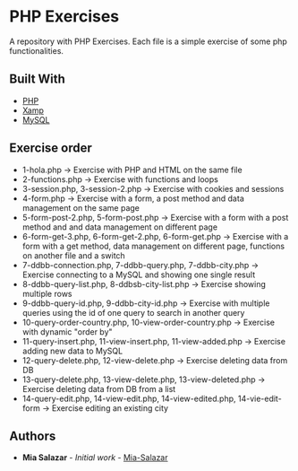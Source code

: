 
# PHP Exercises
 A repository with PHP Exercises. Each file is a simple exercise of some php functionalities.

## Built With

* [PHP](https://www.php.net/)
* [Xamp](https://www.apachefriends.org/es/index.html)
* [MySQL](https://www.mysql.com/)

## Exercise order
* 1-hola.php &#8594; Exercise with PHP and HTML on the same file
* 2-functions.php &#8594; Exercise with functions and loops
* 3-session.php, 3-session-2.php &#8594; Exercise with cookies and sessions
* 4-form.php &#8594; Exercise with a form, a post method and data management on the same page
* 5-form-post-2.php, 5-form-post.php &#8594; Exercise with a form with a post method and and data management on different page
* 6-form-get-3.php, 6-form-get-2.php, 6-form-get.php &#8594; Exercise with a form with a get method, data management on different page, functions on another file and a switch
* 7-ddbb-connection.php, 7-ddbb-query.php, 7-ddbb-city.php &#8594; Exercise connecting to a MySQL and showing one single result
* 8-ddbb-query-list.php, 8-ddbsb-city-list.php &#8594; Exercise showing multiple rows
* 9-ddbb-query-id.php, 9-ddbb-city-id.php &#8594; Exercise with multiple queries using the id of one query to search in another query
* 10-query-order-country.php, 10-view-order-country.php &#8594; Exercise with dynamic "order by"
* 11-query-insert.php, 11-view-insert.php, 11-view-added.php &#8594; Exercise adding new data to MySQL
* 12-query-delete.php, 12-view-delete.php &#8594; Exercise deleting data from DB
* 13-query-delete.php, 13-view-delete.php, 13-view-deleted.php &#8594; Exercise deleting data from DB from a list
* 14-query-edit.php, 14-view-edit.php, 14-view-edited.php, 14-vie-edit-form &#8594; Exercise editing an existing city

## Authors

* **Mia Salazar** - *Initial work* - [Mia-Salazar](https://github.com/Mia-Salazar)
